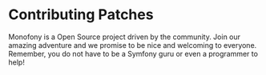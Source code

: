 Contributing Patches
====================

Monofony is a Open Source project driven by the community. Join our amazing adventure and we promise to be nice and welcoming to everyone. Remember, you do not have to be a Symfony guru or even a programmer to help!
